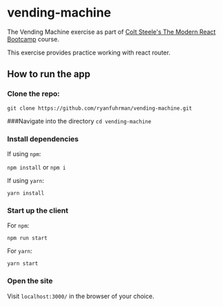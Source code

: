 # vending-machine

The Vending Machine exercise as part of [Colt Steele's The Modern React Bootcamp](https://www.udemy.com/modern-react-bootcamp/) course.

This exercise provides practice working with react router.

## How to run the app

### Clone the repo:

`git clone https://github.com/ryanfuhrman/vending-machine.git`

###Navigate into the directory `cd vending-machine`

### Install dependencies

If using `npm`:

`npm install` or `npm i`

If using `yarn`:

`yarn install`

### Start up the client

For `npm`:

`npm run start`

For `yarn`:

`yarn start`

### Open the site

Visit `localhost:3000/` in the browser of your choice.
